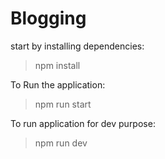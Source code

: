 # Blogging


<div>start by installing dependencies:</div>

> npm install
<div>To Run the application:</div>

> npm run start
<div>To run application for dev purpose:</div>

> npm run dev
